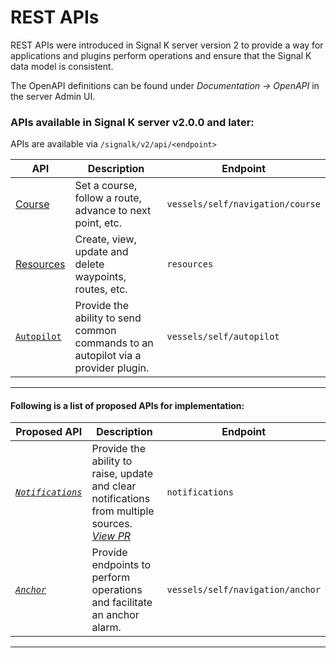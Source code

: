 # REST APIs

REST APIs were introduced in Signal K server version 2 to provide a way for applications and plugins perform operations and ensure that the Signal K data model is consistent.

The OpenAPI definitions can be found under _Documentation -> OpenAPI_ in the server Admin UI. 


### APIs available in Signal K server v2.0.0 and later:

APIs are available via `/signalk/v2/api/<endpoint>`

| API | Description | Endpoint | 
|---        |---            |---          |
| [Course](./course_api.md)  | Set a course, follow a route, advance to next point, etc.  | `vessels/self/navigation/course` |
| [Resources](./resources_api.md) | Create, view, update and delete waypoints, routes, etc. | `resources` |
| [`Autopilot`](./autopilot_api.md)  | Provide the ability to send common commands to an autopilot via a provider plugin. | `vessels/self/autopilot` |

---


#### Following is a list of proposed APIs for implementation:


| Proposed API       | Description | Endpoint    | 
|---        |---            |---          |
| _[`Notifications`](notifications_api.md)_ | Provide the ability to raise, update and clear notifications from multiple sources. _[View PR](https://github.com/SignalK/signalk-server/pull/1560)_| `notifications` |
| _[`Anchor`](./anchor_api.md)_  | Provide endpoints to perform operations and facilitate an anchor alarm. | `vessels/self/navigation/anchor` |

---
